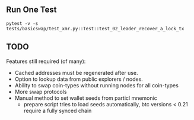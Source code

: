 
## Run One Test

```
pytest -v -s tests/basicswap/test_xmr.py::Test::test_02_leader_recover_a_lock_tx
```

## TODO
Features still required (of many):
 - Cached addresses must be regenerated after use.
 - Option to lookup data from public explorers / nodes.
 - Ability to swap coin-types without running nodes for all coin-types
 - More swap protocols
 - Manual method to set wallet seeds from particl mnemonic
    - prepare script tries to load seeds automatically, btc versions < 0.21 require a fully synced chain
